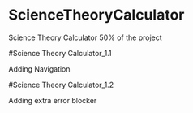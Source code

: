 # ScienceTheoryCalculator

Science Theory Calculator
50% of the project

#Science Theory Calculator_1.1

Adding Navigation

#Science Theory Calculator_1.2

Adding extra error blocker
